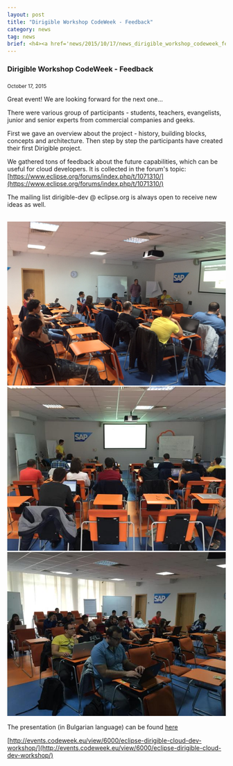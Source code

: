 ```yaml
---
layout: post
title: "Dirigible Workshop CodeWeek - Feedback"
category: news
tag: news
brief: <h4><a href='news/2015/10/17/news_dirigible_workshop_codeweek_feedback.html'>Dirigible Workshop CodeWeek - Feedback</a></h4> <sub class="post-info">October 17, 2015</sub><br>Saturday, October 17, 2015...<br>
---
```


### Dirigible Workshop CodeWeek - Feedback

<sub class="post-info">October 17, 2015</sub>

Great event! We are looking forward for the next one...

There were various group of participants - students, teachers, evangelists, junior and senior experts from commercial companies and geeks.

First we gave an overview about the project - history, building blocks, concepts and architecture. Then step by step the participants have created their first Dirigible project.

We gathered tons of feedback about the future capabilities, which can be useful for cloud developers. 
It is collected in the forum's topic:
[https://www.eclipse.org/forums/index.php/t/1071310/](https://www.eclipse.org/forums/index.php/t/1071310/)

The mailing list dirigible-dev @ eclipse.org is always open to receive new ideas as well.

<br>
<img src="/img/posts/Dirigible_CodeWeek_Workshop_20151017_1.jpg" width="600px"/>
<br>
<img src="/img/posts/Dirigible_CodeWeek_Workshop_20151017_2.jpg" width="600px"/>
<br>
<img src="/img/posts/Dirigible_CodeWeek_Workshop_20151017_3.jpg" width="600px"/>
<br>

The presentation (in Bulgarian language) can be found [here](http://www.dirigible.io/img/posts/Dirigible_CodeWeek_Workshop_20151017.pptx)



[http://events.codeweek.eu/view/6000/eclipse-dirigible-cloud-dev-workshop/](http://events.codeweek.eu/view/6000/eclipse-dirigible-cloud-dev-workshop/)



